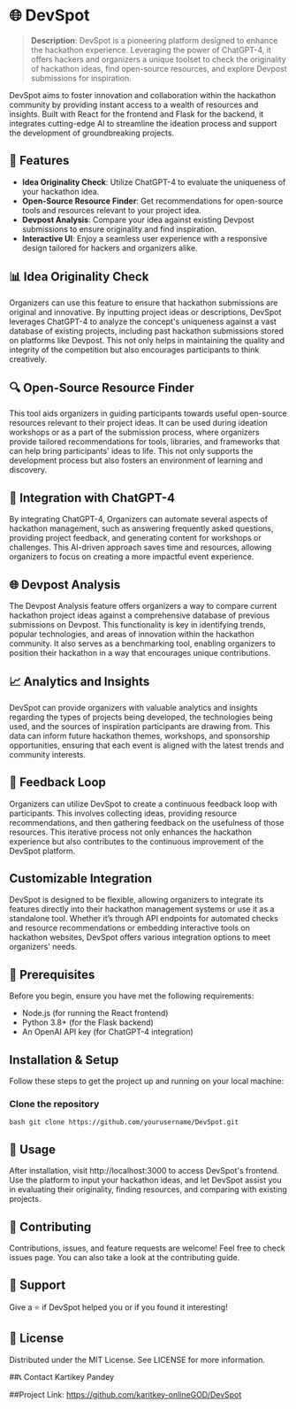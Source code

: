 # 🌐 DevSpot

> **Description**: DevSpot is a pioneering platform designed to enhance the hackathon experience. Leveraging the power of ChatGPT-4, it offers hackers and organizers a unique toolset to check the originality of hackathon ideas, find open-source resources, and explore Devpost submissions for inspiration.

DevSpot aims to foster innovation and collaboration within the hackathon community by providing instant access to a wealth of resources and insights. Built with React for the frontend and Flask for the backend, it integrates cutting-edge AI to streamline the ideation process and support the development of groundbreaking projects.

## 🌟 Features

- **Idea Originality Check**: Utilize ChatGPT-4 to evaluate the uniqueness of your hackathon idea.
- **Open-Source Resource Finder**: Get recommendations for open-source tools and resources relevant to your project idea.
- **Devpost Analysis**: Compare your idea against existing Devpost submissions to ensure originality and find inspiration.
- **Interactive UI**: Enjoy a seamless user experience with a responsive design tailored for hackers and organizers alike.

## 📊 Idea Originality Check
Organizers can use this feature to ensure that hackathon submissions are original and innovative. By inputting project ideas or descriptions, DevSpot leverages ChatGPT-4 to analyze the concept's uniqueness against a vast database of existing projects, including past hackathon submissions stored on platforms like Devpost. This not only helps in maintaining the quality and integrity of the competition but also encourages participants to think creatively.

## 🔍 Open-Source Resource Finder
This tool aids organizers in guiding participants towards useful open-source resources relevant to their project ideas. It can be used during ideation workshops or as a part of the submission process, where organizers provide tailored recommendations for tools, libraries, and frameworks that can help bring participants' ideas to life. This not only supports the development process but also fosters an environment of learning and discovery.

## 🤖 Integration with ChatGPT-4
By integrating ChatGPT-4, Organizers can automate several aspects of hackathon management, such as answering frequently asked questions, providing project feedback, and generating content for workshops or challenges. This AI-driven approach saves time and resources, allowing organizers to focus on creating a more impactful event experience.

## 🌐 Devpost Analysis
The Devpost Analysis feature offers organizers a way to compare current hackathon project ideas against a comprehensive database of previous submissions on Devpost. This functionality is key in identifying trends, popular technologies, and areas of innovation within the hackathon community. It also serves as a benchmarking tool, enabling organizers to position their hackathon in a way that encourages unique contributions.

## 📈 Analytics and Insights
DevSpot can provide organizers with valuable analytics and insights regarding the types of projects being developed, the technologies being used, and the sources of inspiration participants are drawing from. This data can inform future hackathon themes, workshops, and sponsorship opportunities, ensuring that each event is aligned with the latest trends and community interests.

## 🔄 Feedback Loop
Organizers can utilize DevSpot to create a continuous feedback loop with participants. This involves collecting ideas, providing resource recommendations, and then gathering feedback on the usefulness of those resources. This iterative process not only enhances the hackathon experience but also contributes to the continuous improvement of the DevSpot platform.

## Customizable Integration
DevSpot is designed to be flexible, allowing organizers to integrate its features directly into their hackathon management systems or use it as a standalone tool. Whether it’s through API endpoints for automated checks and resource recommendations or embedding interactive tools on hackathon websites, DevSpot offers various integration options to meet organizers' needs.

## 📐 Prerequisites

Before you begin, ensure you have met the following requirements:
- Node.js (for running the React frontend)
- Python 3.8+ (for the Flask backend)
- An OpenAI API key (for ChatGPT-4 integration)

## Installation & Setup

Follow these steps to get the project up and running on your local machine:

### Clone the repository
```bash git clone https://github.com/yourusername/DevSpot.git```

## 🚀 Usage
After installation, visit http://localhost:3000 to access DevSpot's frontend. Use the platform to input your hackathon ideas, and let DevSpot assist you in evaluating their originality, finding resources, and comparing with existing projects.

## 🤝 Contributing
Contributions, issues, and feature requests are welcome! Feel free to check issues page. You can also take a look at the contributing guide.

## 💖 Support
Give a ⭐️ if DevSpot helped you or if you found it interesting!

## 📝 License
Distributed under the MIT License. See LICENSE for more information.

##📞 Contact
Kartikey Pandey

##Project Link: https://github.com/karitkey-onlineGOD/DevSpot
